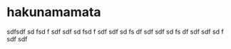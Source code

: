 # hakunamamata

sdfsdf
sd
fsd
f
sdf
sdf
sd
fsd
f
sdf
sdf
sd
fs
df
sdf
sdf
sd
fs
df
sdf
sdf
sd
f
sdf
sdf
